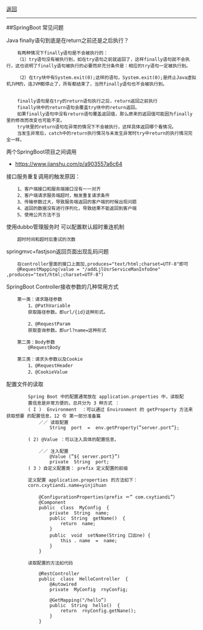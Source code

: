 <p>
<a href="#" onclick="refreshContent('springboot')">返回</a>
</p>

---

##SpringBoot 常见问题


Java finally语句到底是在return之前还是之后执行？

        有两种情况下finally语句是不会被执行的：
        （1）try语句没有被执行到，如在try语句之前就返回了，这样finally语句就不会执行，这也说明了finally语句被执行的必要而非充分条件是：相应的try语句一定被执行到。
        
        （2）在try块中有System.exit(0);这样的语句，System.exit(0);是终止Java虚拟机JVM的，连JVM都停止了，所有都结束了，当然finally语句也不会被执行到。
        
        
        finally语句是在try的return语句执行之后，return返回之前执行
        finally块中的return语句会覆盖try块中的return返回。
        如果finally语句中没有return语句覆盖返回值，那么原来的返回值可能因为finally里的修改而改变也可能不变。
        try块里的return语句在异常的情况下不会被执行，这样具体返回哪个看情况。
        当发生异常后，catch中的return执行情况与未发生异常时try中return的执行情况完全一样。

两个SpringBoot项目之间调用
- <a href="https://www.jianshu.com/p/a903557a6c64#" target="_blank">https://www.jianshu.com/p/a903557a6c64</a>

	
接口服务重复调用的触发原因：

        1、客户端接口和服务端接口没有一一对齐
        2、客户端请求服务端超时，触发重复请求条件
        3、传输参数过大，导致服务端返回的客户端的时候出现问题
        4、返回的数据没有进行序列化，导致结果不能返回到客户端
        5、使用公共方法不当

使用dubbo管理服务时 可以配置默认超时重连机制

	    超时时间和超时后重试的次数

springmvc+fastjson返回页面出现乱码问题

        在controller里面的接口上面加,produces="text/html;charset=UTF-8"即可
        @RequestMapping(value = "/addLjlUsrServiceManInfoOne" ,produces="text/html;charset=UTF-8")	
	
SpringBoot Controller接收参数的几种常用方式

        第一类：请求路径参数
            1、@PathVariable
            获取路径参数。即url/{id}这种形式。
    
            2、@RequestParam
            获取查询参数。即url?name=这种形式
            
        第二类：Body参数
            @RequestBody
            
        第三类：请求头参数以及Cookie    
            1、@RequestHeader
            2、@CookieValue	
	
	
配置文件的读取

            Spring Boot 中的配置通常放在 application.properties 中，读取配
            置信息是非常方便的，总共分为 3 种方式 ：
            ( I )  Environment  ：可以通过 Environment 的 getProperty 方法来获取想要 的配置信息，12 令 第一部分准备篇
                ／／ 读取配置
                    String  port  =  env.getProperty(”server.port”}; 
        
            ( 2) @Value ：可以注入具体的配置信息，
        
                ／／ 注入配置
                    @Value (”${ server.port}”) 
                    private  String  port; 
            ( 3 ）自定义配置类： prefix 定义配置的前缀 
        
            定义配置 application.properties 的方法如下：
            corn.cxytiandi.name=yinjihuan 

                @ConfigurationProperties(prefix ＝” com.cxytiandi”）
                @Component 
                public  class  MyConfig  { 
                    private  String  name; 
                    public  String  getName()  { 
                        return  name; 
                    }
                    public  void  setName(String 口出ne) { 
                        this . name  =  name; 
                    }
                }
                
            读取配置的方法如代码
        
                @RestController 
                public  class  HelloController  { 
                    @Autowired 
                    private  MyConfig  rnyConfig; 
        
                    @GetMapping("/hello”) 
                    public  String  hello()  { 
                        return  rnyConfig.getNane();
                    }
                }